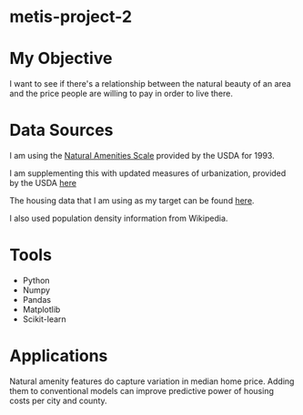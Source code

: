 # metis-project-2

# My Objective
I want to see if there's a relationship between the natural beauty of an area and the price people are willing to pay in order to live there. 

# Data Sources
I am using the [Natural Amenities Scale](https://www.ers.usda.gov/data-products/natural-amenities-scale.aspx) provided by the USDA for 1993. 

I am supplementing this with updated measures of urbanization, provided by the USDA [here](https://www.ers.usda.gov/data-products/rural-urban-continuum-codes.aspx)

The housing data that I am using as my target can be found [here](https://www.nar.realtor/research-and-statistics/housing-statistics/metropolitan-median-area-prices-and-affordability).

I also used population density information from Wikipedia. 

# Tools
- Python
- Numpy
- Pandas
- Matplotlib
- Scikit-learn

# Applications
Natural amenity features do capture variation in median home price. Adding them to conventional models can improve predictive power of housing costs per city and county. 
